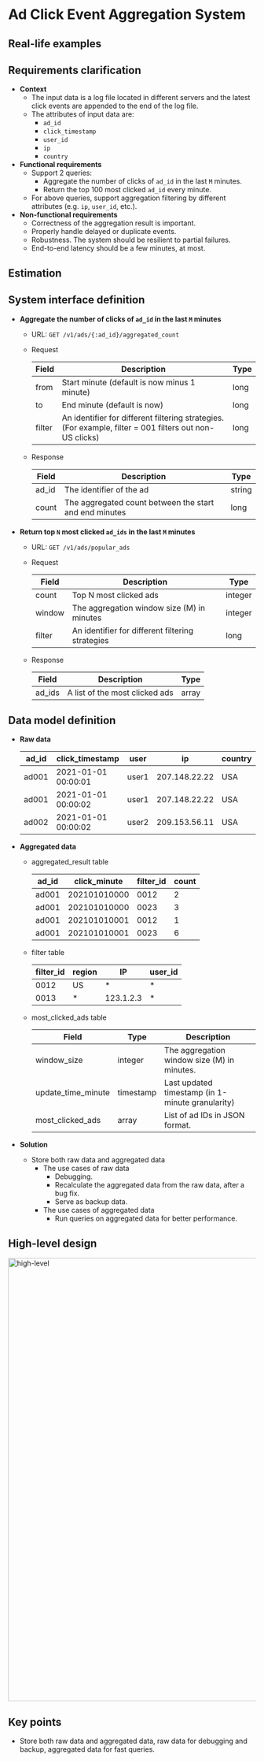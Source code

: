 # Ad Click Event Aggregation System

## Real-life examples

## Requirements clarification
- **Context**
   - The input data is a log file located in different servers and the latest click events are appended to the end of the log file.
   - The attributes of input data are:
      - `ad_id`
      - `click_timestamp`
      - `user_id`
      - `ip`
      - `country`
- **Functional requirements**
   - Support 2 queries:
      - Aggregate the number of clicks of `ad_id` in the last `M` minutes.
      - Return the top 100 most clicked `ad_id` every minute.
   - For above queries, support aggregation filtering by different attributes (e.g. `ip`, `user_id`, etc.).
- **Non-functional requirements**
   - Correctness of the aggregation result is important.
   - Properly handle delayed or duplicate events.
   - Robustness. The system should be resilient to partial failures.
   - End-to-end latency should be a few minutes, at most.

## Estimation

## System interface definition
- **Aggregate the number of clicks of `ad_id` in the last `M` minutes**
   - URL: `GET /v1/ads/{:ad_id}/aggregated_count`
   - Request

     | Field | Description | Type |
     |----|----|----|
     | from | Start minute (default is now minus 1 minute) | long |
     | to | End minute (default is now) | long |
     | filter	| An identifier for different filtering strategies. (For example, filter = 001 filters out non-US clicks) | long |

   - Response

     | Field | Description | Type |
     |----|----|----|
     | ad_id | The identifier of the ad | string |
     | count | The aggregated count between the start and end minutes | long |
     
- **Return top `N` most clicked `ad_ids` in the last `M` minutes**
   - URL: `GET /v1/ads/popular_ads`
   - Request

     | Field | Description | Type |
     |----|----|----|
     | count | Top N most clicked ads | integer |
     | window | The aggregation window size (M) in minutes | integer |
     | filter | An identifier for different filtering strategies | long |

   - Response
 
     | Field | Description | Type |
     |----|----|----|
     | ad_ids | A list of the most clicked ads | array |

## Data model definition
- **Raw data**

     | ad_id | click_timestamp | user | ip | country |
     |----|----|----|----|----|
     | ad001 | 2021-01-01 00:00:01 | user1 | 207.148.22.22 | USA |
     | ad001 | 2021-01-01 00:00:02 | user1 | 207.148.22.22 | USA |
     | ad002 | 2021-01-01 00:00:02 | user2 | 209.153.56.11 | USA |
  
- **Aggregated data**
   - aggregated_result table

     | ad_id | click_minute | filter_id | count |
     |----|----|----|----|
     | ad001 | 202101010000 | 0012 | 2 |
     | ad001 | 202101010000 | 0023 | 3 |
     | ad001 | 202101010001 | 0012 | 1 |
     | ad001 | 202101010001 | 0023 | 6 |
     
   - filter table
  
     | filter_id | region | IP | user_id |
     |----|----|----|----|
     | 0012 | US | * | * |
     | 0013 | * | 123.1.2.3 | * |
     
   - most_clicked_ads table
 
     | Field | Type | Description |
     |----|----|----|
     | window_size | integer | The aggregation window size (M) in minutes. | 
     | update_time_minute | timestamp | Last updated timestamp (in 1-minute granularity) |
     | most_clicked_ads	| array | List of ad IDs in JSON format. |

- **Solution**
   - Store both raw data and aggregated data
      - The use cases of raw data
         - Debugging.
         - Recalculate the aggregated data from the raw data, after a bug fix.
         - Serve as backup data.
      - The use cases of aggregated data
         - Run queries on aggregated data for better performance.
 
## High-level design
<img width="900" alt="high-level" src="https://github.com/wuyichen24/system-design-interview/assets/8989447/f429a3bb-a7ff-49d2-af5f-d730670779cc">

## Key points
- Store both raw data and aggregated data, raw data for debugging and backup, aggregated data for fast queries.
